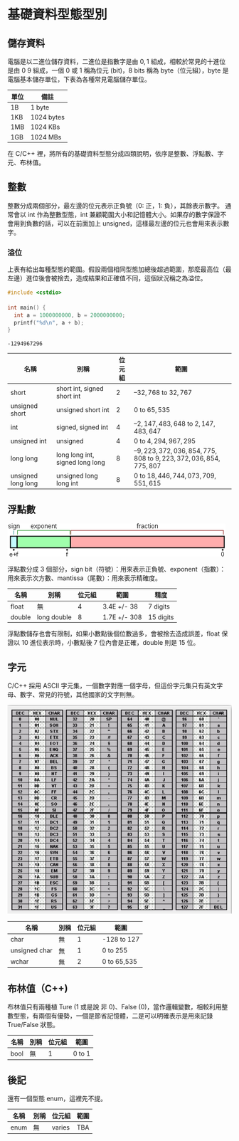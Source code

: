 # 基礎資料型態型別

## 儲存資料

電腦是以二進位儲存資料，二進位是指數字是由 $0,1$ 組成，相較於常見的十進位是由 $0~9$ 組成，一個 $0$ 或 $1$ 稱為位元 (bit)，8 bits 稱為 byte（位元組），byte 是電腦基本儲存單位，下表為各種常見電腦儲存單位。

| 單位  | 備註         |
| --- | ---------- |
| 1B  | 1 byte     |
| 1KB | 1024 bytes |
| 1MB | 1024 KBs   |
| 1GB | 1024 MBs   |

在 C/C++ 裡，將所有的基礎資料型態分成四類說明，依序是整數、浮點數、字元、布林值。

## 整數

整數分成兩個部分，最左邊的位元表示正負號（$0$: 正，$1$: 負），其餘表示數字。
通常會以 int 作為整數型態，int 兼顧範圍大小和記憶體大小。如果存的數字保證不會用到負數的話，可以在前面加上 unsigned，這樣最左邊的位元也會用來表示數字。

### 溢位

上表有給出每種型態的範圍。假設兩個相同型態加總後超過範圍，那麼最高位（最左邊）進位後會被捨去，造成結果和正確值不同，這個狀況稱之為溢位。

```cpp
#include <cstdio>

int main() {
  int a = 1000000000, b = 2000000000;
  printf("%d\n", a + b);
}
```

    -1294967296

<!-- TODO:溢位範例圖 -->

| 名稱                 | 別稱                              | 位元組 | 範圍                                                          |
| ------------------ | ------------------------------- | --- | ----------------------------------------------------------- |
| short              | short int, signed short int     | $2$ | $–32,768$ to $32,767$                                       |
| unsigned short     | unsigned short int              | $2$ | $0$ to $65,535$                                             |
| int                | signed, signed int              | $4$ | $–2,147,483,648$ to $2,147,483,647$                         |
| unsigned int       | unsigned                        | $4$ | $0$ to $4,294,967,295$                                      |
| long long          | long long int, signed long long | $8$ | $–9,223,372,036,854,775,808$ to $9,223,372,036,854,775,807$ |
| unsigned long long | unsigned long long int          | $8$ | $0$ to $18,446,744,073,709,551,615$                         |

## 浮點數

![](images/IEEE754.png)

浮點數分成 $3$ 個部分，sign bit（符號）：用來表示正負號、exponent（指數）：用來表示次方數、mantissa（尾數）：用來表示精確度。

| 名稱     | 別稱          | 位元組 | 範圍           | 精度        |
| ------ | ----------- | --- | ------------ | --------- |
| float  | 無           | 4   | 3.4E +/- 38  | 7 digits  |
| double | long double | 8   | 1.7E +/- 308 | 15 digits |

浮點數儲存也會有限制，如果小數點後個位數過多，會被捨去造成誤差，float 保證以 10 進位表示時，小數點後 7 位內會是正確，double 則是 15 位。

## 字元

C/C++ 採用 ASCII 字元集，一個數字對應一個字母，但這份字元集只有英文字母、數字、常見的符號，其他國家的文字則無。

![](images/ASCII.jpg)

| 名稱            | 別稱 | 位元組 | 範圍          |
| ------------- | -- | --- | ----------- |
| char          | 無  | 1   | -128 to 127 |
| unsigned char | 無  | 1   | 0 to 255    |
| wchar         | 無  | 2   | 0 to 65,535 |

## 布林值（C++)

布林值只有兩種植 Ture (1 或是說 非 0)、False (0)，當作邏輯變數，相較利用整數型態，有兩個有優勢，一個是節省記憶體，二是可以明確表示是用來記錄 True/False 狀態。

| 名稱   | 別稱 | 位元組 | 範圍     |
| ---- | -- | --- | ------ |
| bool | 無  | 1   | 0 to 1 |

## 後記

還有一個型態 enum，這裡先不提。

| 名稱   | 別稱 | 位元組    | 範圍  |
| ---- | -- | ------ | --- |
| enum | 無  | varies | TBA |
